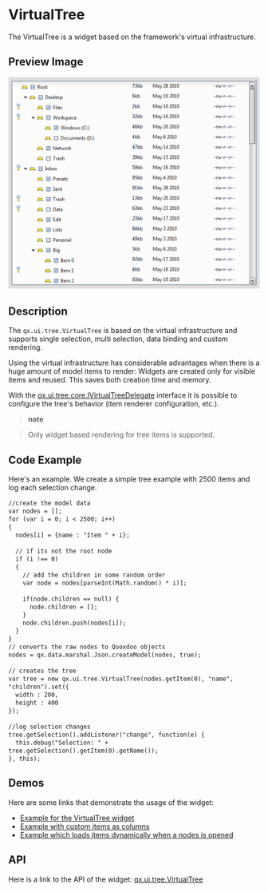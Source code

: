 # VirtualTree

The VirtualTree is a widget based on the framework's virtual infrastructure.

## Preview Image

![virtualtree.png](virtualtree.png)

## Description

The `qx.ui.tree.VirtualTree` is based on the virtual infrastructure and supports
single selection, multi selection, data binding and custom rendering.

Using the virtual infrastructure has considerable advantages when there is a
huge amount of model items to render: Widgets are created only for visible items
and reused. This saves both creation time and memory.

With the
[qx.ui.tree.core.IVirtualTreeDelegate](apps://apiviewer/#qx.ui.tree.core.IVirtualTreeDelegate)
interface it is possible to configure the tree's behavior (item renderer
configuration, etc.).

> **note**

> Only widget based rendering for tree items is supported.

## Code Example

Here's an example. We create a simple tree example with 2500 items and log each
selection change.

```
//create the model data
var nodes = [];
for (var i = 0; i < 2500; i++)
{
  nodes[i] = {name : "Item " + i};

  // if its not the root node
  if (i !== 0)
  {
    // add the children in some random order
    var node = nodes[parseInt(Math.random() * i)];

    if(node.children == null) {
      node.children = [];
    }
    node.children.push(nodes[i]);
  }
}
// converts the raw nodes to Qooxdoo objects
nodes = qx.data.marshal.Json.createModel(nodes, true);

// creates the tree
var tree = new qx.ui.tree.VirtualTree(nodes.getItem(0), "name", "children").set({
  width : 200,
  height : 400
});

//log selection changes
tree.getSelection().addListener("change", function(e) {
  this.debug("Selection: " + tree.getSelection().getItem(0).getName());
}, this);
```

## Demos

Here are some links that demonstrate the usage of the widget:

- [Example for the VirtualTree widget](apps://demobrowser/#virtual~Tree.html)
- [Example with custom items as columns](apps://demobrowser/#virtual~Tree_Columns.html)
- [Example which loads items dynamically when a nodes is opened](apps://demobrowser/#virtual~Tree_Dynamic.html)

## API

Here is a link to the API of the widget:
[qx.ui.tree.VirtualTree](apps://apiviewer/#qx.ui.tree.VirtualTree)
